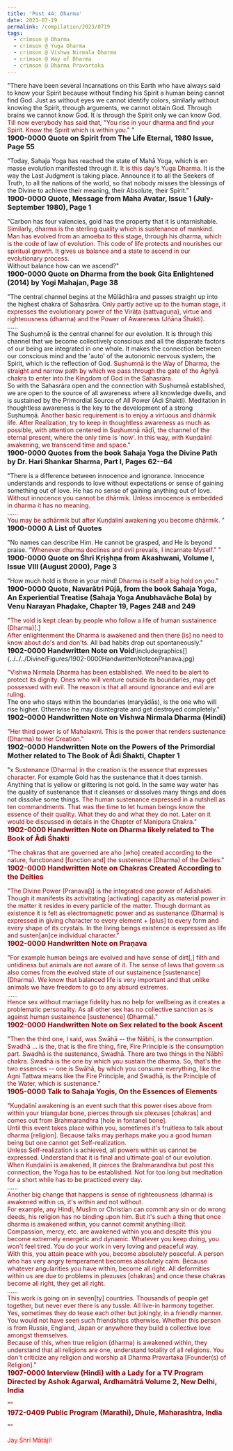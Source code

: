 ```yaml
---
title: 'Post 44: Dharma'
date: 2023-07-19
permalink: /compilation/2023/0719
tags:
  - crimson @ Dharma
  - crimson @ Yuga Dharma
  - crimson @ Vishwa Nirmala Dharma
  - crimson @ Way of Dharma
  - crimson @ Dharma Pravartaka
---
```


<div class="para-divider"></div>

<p>
"There have been several Incarnations on this Earth who have always said to know your Spirit because without finding his Spirit a human being cannot find God. Just as without eyes we cannot identify colors, similarly without knowing the Spirit, through arguments, we cannot obtain God. Through brains we cannot know God. It is through the Spirit only we can know God. <font color="DarkRed">Till now everybody has said that, "You rise in your dharma and find your Spirit. Know the Spirit which is within you."</font> "<br>
<font size="+0"><b>1900-0000 Quote on Spirit from The Life Eternal, 1980 Issue, Page 55</b></font>
</p>

<div class="para-divider"></div>

<p>
"Today, Sahaja Yoga has reached the state of Mahā Yoga, which is en masse evolution manifested through it. <font color="DarkRed">It is this day's Yuga Dharma.</font> It is the way the Last Judgment is taking place. Announce it to all the Seekers of Truth, to all the nations of the world, so that nobody misses the blessings of the Divine to achieve their meaning, their Absolute, their Spirit."<br>
<font size="+0"><b>1900-0000 Quote, Message from Maha Avatar, Issue 1 (July-September 1980), Page 1</b></font>
</p>

<div class="para-divider"></div>

<p>
"Carbon has four valencies, gold has the property that it is untarnishable.<br>
<font color="DarkRed">Similarly, dharma is the sterling quality which is sustenance of mankind. Man has evolved from an amoeba to this stage, through his dharma, which is the code of law of evolution. This code of life protects and nourishes our spiritual growth. It gives us balance and a state to ascend in our evolutionary process.</font><br>
Without balance how can we ascend?"<br>
<font size="+0"><b>1900-0000 Quote on Dharma from the book Gita Enlightened (2014) by Yogi Mahajan, Page 38</b></font>
</p>

<div class="para-divider"></div>

<p>
"The central channel begins at the Mūlādhāra and passes straight up into the highest chakra of Sahasrāra. <font color="DarkRed">Only partly active up to the human stage, it expresses the evolutionary power of the Virāṭa (sattvaguṇa), virtue and righteousness (dharma) and the Power of Awareness (Jñāna Śhakti).</font><br>
......<br>
The Suṣhumṇā is the central channel for our evolution. It is through this channel that we become collectively conscious and all the disparate factors of our being are integrated in one whole. It makes the connection between our conscious mind and the 'auto' of the autonomic nervous system, the Spirit, which is the reflection of God. <font color="DarkRed">Suṣhumṇā is the Way of Dharma, the straight and narrow path by which we pass through the gate of the Āgñyā chakra to enter into the Kingdom of God in the Sahasrāra.</font><br>
So with the Sahasrāra open and the connection with Suṣhumṇā established, we are open to the source of all awareness where all knowledge dwells, and is sustained by the Primordial Source of All Power (Ādi Śhakti). Meditation in thoughtless awareness is the key to the development of a strong Suṣhumṇā. <font color="DarkRed">Another basic requirement is to enjoy a virtuous and dhārmik life. After Realization, try to keep in thoughtless awareness as much as possible, with attention centered in Suṣhumṇā nāḍī, the channel of the eternal present, where the only time is 'now'. In this way, with Kuṇḍalinī awakening, we transcend time and space.</font>"<br>
<font size="+0"><b>1900-0000 Quotes from the book Sahaja Yoga the Divine Path by Dr. Hari Shankar Sharma, Part I, Pages 62--64</b></font>
</p>

<div class="para-divider"></div>

<p>
"There is a difference between innocence and ignorance. Innocence understands and responds to love without expectations or sense of gaining something out of love. He has no sense of gaining anything out of love. <font color="DarkRed">Without innocence you cannot be dhārmik. Unless innocence is embedded in dharma it has no meaning.<br>
......<br>
You may be adhārmik but after Kuṇḍalinī awakening you become dhārmik.</font> "<br>
<font size="+0"><b>1900-0000 A List of Quotes</b></font>
</p>

<div class="para-divider"></div>

<p>
"No names can describe Him. He cannot be grasped, and He is beyond praise. <font color="DarkRed">"Whenever dharma declines and evil prevails, I incarnate Myself."</font> "<br>
<font size="+0"><b>1900-0000 Quote on Śhrī Kṛiṣhṇa from Akashwani, Volume I, Issue VIII (August 2000), Page 3</b></font>
</p>

<div class="para-divider"></div>

<p>
"How much hold is there in your mind! <font color="DarkRed">Dharma is itself a big hold on you.</font>"<br>
<font size="+0"><b>1900-0000 Quote, Navarātri Pūjā, from the book Sahaja Yoga, An Experiential Treatise (Sahaja Yoga Anubhavāche Bola) by Venu Narayan Phaḍake, Chapter 19, Pages 248 and 249</b></font>
</p>

<div class="para-divider"></div>

<p>
<font color="DarkRed">"The void is kept clean by people who follow a life of human sustainence (Dharma)[.]<br>
After enlightenment the Dharma is awakened and then there [is] no need to know about do's and don'ts.</font> All bad habits drop out spontaneously."<br>
<font size="+0"><b>1902-0000 Handwritten Note on Void</b></font>\includegraphics[]{../../../Divine/Figures/1902-0000HandwrittenNoteonPranava.jpg}

</p>

<div class="para-divider"></div>

<p>
<font color="DarkRed">"Vishwa Nirmala Dharma has been established. We need to be alert to protect its dignity. Ones who will venture outside its boundaries, may get possessed with evil. The reason is that all around ignorance and evil are ruling.</font><br>
The one who stays within the boundaries (maryādās), is the one who will rise higher. Otherwise he may disintegrate and get destroyed completely."<br>
<font size="+0"><b>1902-0000 Handwritten Note on Vishwa Nirmala Dharma (Hindi)</b></font>
</p>

<div class="para-divider"></div>

<p>
<font color="DarkRed">"Her third power is of Mahalaxmi. This is the power that renders sustenance (Dharma) to Her Creation."</font><br>
<font size="+0"><b>1902-0000 Handwritten Note on the Powers of the Primordial Mother related to The Book of Ādi Śhakti, Chapter 1</b></font>
</p>

<div class="para-divider"></div>

<p>
"x <font color="DarkRed">Sustenance (Dharma) in the creation is the essence that expresses character.</font> For example Gold has the sustenance that it does tarnish. Anything that is yellow or glittering is not gold. In the same way water has the quality of sustenance that it cleanses or dissolves many things and does not dissolve some things. <font color="DarkRed">The human sustenance expressed in a nutshell as ten commandments. That was the time to let human beings know the essence of their quality. What they do and what they do not.<font color="DarkRed"> Later on it would be discussed in details in the Chapter of Manipura Chakra."</font><br>
<font size="+0"><b>1902-0000 Handwritten Note on Dharma likely related to The Book of Ādi Śhakti</b></font>
</p>

<div class="para-divider"></div>

<p>
<font color="DarkRed">"The chakras that are governed are aho [who] created according to the nature, functionand [function and] the sustenence (Dharma) of the Deities."</font><br>
<font size="+0"><b>1902-0000 Handwritten Note on Chakras Created According to the Deities</b></font>
</p>

<div class="para-divider"></div>

<p>
"The Divine Power (Pranava[)] is the integrated one power of Adishakti. Though it manifests its activitating [activating] capacity as material power in the matter it resides in every particle of the matter. <font color="DarkRed">Though dormant as existence it is felt as electromagnetic power and as sustenance (Dharma) is expressed in giving character to every element + [plus] to every form and every shape of its crystals. In the living beings existence is expressed as life and susten[an]ce individual character.</font>"<br>
<font size="+0"><b>1902-0000 Handwritten Note on Praṇava</b></font>
</p>

<div class="para-divider"></div>

<p>
<font color="DarkRed">"For example human beings are evolved and have sense of dirt[,] filth and untidiness but animals are not aware of it. The sense of laws that govern us also comes from the evolved state of our sustainence [sustenance] (Dharma). We know that balanced life is very important and that unlike animals we have freedom to go to any absurd extremes.<br>
......<br>
<font color="DarkRed">Hence sex without marriage fidelity has no help for wellbeing as it creates a problematic personality. As all other sex has no collective sanction as is against human sustainence [sustenence] (Dharma).</font>"<br>
<font size="+0"><b>1902-0000 Handwritten Note on Sex related to the book Ascent</b></font>
</p>

<div class="para-divider"></div>

<p>
"Then the third one, I said, was Swāhā -- the Nābhī, is the consumption. Swadhā ... is the, that is the fire thing, fire, Fire Principle is the consumption part. <font color="DarkRed">Swadhā is the sustenance, Swadhā.</font> There are two things in the Nābhī chakra. <font color="DarkRed">Swadhā is the one by which you sustain the dharma. So, that's the two essences -- one is Swāhā, by which you consume everything, like the Agni Tattwa means like the Fire Principle, and Swadhā, is the Principle of the Water, which is sustenance.</font>"<br>
<font size="+0"><b>1905-0000 Talk to Sahaja Yogis, On the Essences of Elements</b></font>
</p>

<div class="para-divider"></div>

<p>
"Kuṇḍalinī awakening is an event such that this power rises above from within your triangular bone, pierces through six plexuses [chakras] and comes out from Brahmarandhra [hole in fontanel bone].<br>
<font color="DarkRed">Until this event takes place within you, sometimes it's fruitless to talk about dharma [religion].</font> Because talks may perhaps make you a good human being but one cannot get Self-realization.<br>
Unless Self-realization is achieved, all powers within us cannot be expressed. Understand that it is final and ultimate goal of our evolution. When Kuṇḍalinī is awakened, It pierces the Brahmarandhra but post this connection, the Yoga has to be established. Not for too long but meditation for a short while has to be practiced every day.<br>
......<br>
<font color="DarkRed">Another big change that happens is sense of righteousness (dharma) is awakened within us, it's within and not without.</font><br>
For example, any Hindi, Muslim or Christian can commit any sin or do wrong deeds, his religion has no binding upon him. <font color="DarkRed">But it's such a thing that once dharma is awakened within, you cannot commit anything illicit.</font><br>
Compassion, mercy, etc. are awakened within you and despite this you become extremely energetic and dynamic. Whatever you keep doing, you won't feel tired. You do your work in very loving and peaceful way.<br>
With this, you attain peace with you, become absolutely peaceful. A person who has very angry temperament becomes absolutely calm. Because whatever angularities you have within, become all right. All deformities within us are due to problems in plexuses [chakras] and once these chakras become all right, they get all right.<br>
......<br>
This work is going on in seven[ty] countries. Thousands of people get together, but never ever there is any tussle. All live-in harmony together. Yes, sometimes they do tease each other but jokingly, in a friendly manner. You would not have seen such friendships otherwise. Whether this person is from Russia, England, Japan or anywhere they build a collective love amongst themselves.<br>
 <font color="DarkRed">Because of this, when true religion (dharma) is awakened within, they understand that all religions are one, understand totality of all religions. You don't criticize any religion and worship all Dharma Pravartaka [Founder(s) of Religion].</font>"<br>
<font size="+0"><b>1907-0000 Interview (Hindi) with a Lady for a TV Program Directed by Ashok Agarwal, Ardhamātrā Volume 2, New Delhi, India</b></font>
</p>

<div class="para-divider"></div>

<p>
<font color="DarkRed">""</font><br>
<font size="+0"><b>1972-0409 Public Program (Marathi), Dhule, Maharashtra, India</b></font>
</p>

<div class="para-divider"></div>

<p>
<font color="DarkRed">""</font><br>
<font size="+0"><b></b></font>
</p>

<div class="para-divider"></div>

<p style="color:red;">Jay Śhrī Mātājī!<br></p>